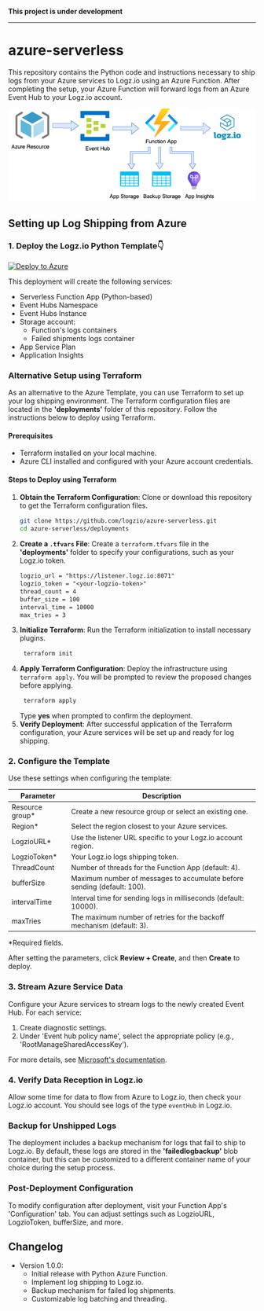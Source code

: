 **This project is under development**

---

# azure-serverless
This repository contains the Python code and instructions necessary to ship logs from your Azure services to Logz.io using an Azure Function. After completing the setup, your Azure Function will forward logs from an Azure Event Hub to your Logz.io account.

![Integration-architecture](img/logzio-evethub-Diagram.png)

## Setting up Log Shipping from Azure

### 1. Deploy the Logz.io Python Template👇 

[![Deploy to Azure](https://aka.ms/deploytoazurebutton)](https://portal.azure.com/#create/Microsoft.Template/uri/https%3A%2F%2Fraw.githubusercontent.com%2Flogzio%2Flogzio-azure-serverless-py%2Fmaster%2Fdeployments%2Fazuredeploylogs.json)

This deployment will create the following services:
* Serverless Function App (Python-based)
* Event Hubs Namespace
* Event Hubs Instance
* Storage account: 
  - Function's logs containers
  - Failed shipments logs container
* App Service Plan
* Application Insights

### Alternative Setup using Terraform

As an alternative to the Azure Template, you can use Terraform to set up your log shipping environment. The Terraform configuration files are located in the **'deployments'** folder of this repository. Follow the instructions below to deploy using Terraform.

#### Prerequisites
- Terraform installed on your local machine.
- Azure CLI installed and configured with your Azure account credentials.

#### Steps to Deploy using Terraform
1. **Obtain the Terraform Configuration**: Clone or download this repository to get the Terraform configuration files.
   ```bash
   git clone https://github.com/logzio/azure-serverless.git
   cd azure-serverless/deployments

2. **Create a `.tfvars` File**: Create a `terraform.tfvars` file in the **'deployments'** folder to specify your configurations, such as your Logz.io token.
    ```hcl
    logzio_url = "https://listener.logz.io:8071"
    logzio_token = "<your-logzio-token>"
    thread_count = 4
    buffer_size = 100
    interval_time = 10000
    max_tries = 3
   
3. **Initialize Terraform**: Run the Terraform initialization to install necessary plugins.
   ```bash
    terraform init

4. **Apply Terraform Configuration**: Deploy the infrastructure using `terraform apply`. You will be prompted to review the proposed changes before applying.
   ```bash
    terraform apply
   ```
    Type **yes** when prompted to confirm the deployment.
5. **Verify Deployment**: After successful application of the Terraform configuration, your Azure services will be set up and ready for log shipping.


### 2. Configure the Template

Use these settings when configuring the template:

| Parameter       | Description                                                             |
|-----------------|-------------------------------------------------------------------------|
| Resource group* | Create a new resource group or select an existing one.                  |
| Region*         | Select the region closest to your Azure services.                       |
| LogzioURL*      | Use the listener URL specific to your Logz.io account region.           |
| LogzioToken*    | Your Logz.io logs shipping token.                                       |
| ThreadCount     | Number of threads for the Function App (default: 4).                    |
| bufferSize      | Maximum number of messages to accumulate before sending (default: 100). |
| intervalTime    | Interval time for sending logs in milliseconds (default: 10000).        |
| maxTries        | The maximum number of retries for the backoff mechanism (default: 3).   |

*Required fields.

After setting the parameters, click **Review + Create**, and then **Create** to deploy.

### 3. Stream Azure Service Data

Configure your Azure services to stream logs to the newly created Event Hub. For each service:

1. Create diagnostic settings.
2. Under 'Event hub policy name', select the appropriate policy (e.g., 'RootManageSharedAccessKey').

For more details, see [Microsoft's documentation](https://docs.microsoft.com/en-us/azure/monitoring-and-diagnostics/monitor-stream-monitoring-data-event-hubs).

### 4. Verify Data Reception in Logz.io

Allow some time for data to flow from Azure to Logz.io, then check your Logz.io account. You should see logs of the type `eventHub` in Logz.io.

### Backup for Unshipped Logs

The deployment includes a backup mechanism for logs that fail to ship to Logz.io. By default, these logs are stored in the **'failedlogbackup'** blob container, but this can be customized to a different container name of your choice during the setup process.

### Post-Deployment Configuration

To modify configuration after deployment, visit your Function App's 'Configuration' tab. You can adjust settings such as LogzioURL, LogzioToken, bufferSize, and more.

## Changelog

- Version 1.0.0:
  * Initial release with Python Azure Function.
  * Implement log shipping to Logz.io.
  * Backup mechanism for failed log shipments.
  * Customizable log batching and threading.
